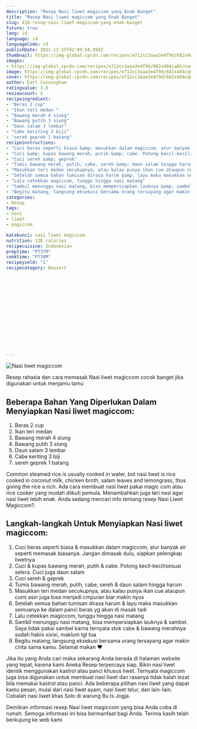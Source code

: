 ```yaml
---
description: "Resep Nasi liwet magiccom yang Enak Banget"
title: "Resep Nasi liwet magiccom yang Enak Banget"
slug: 418-resep-nasi-liwet-magiccom-yang-enak-banget
future: true
lang: id
language: id
languageCode: id
publishDate: 2021-12-25T02:09:58.994Z 
thumbnail: https://img-global.cpcdn.com/recipes/e712cc3aaa3e4f9d/682x484cq65/nasi-liwet-magiccom-foto-resep-utama.webp
images:
- https://img-global.cpcdn.com/recipes/e712cc3aaa3e4f9d/682x484cq65/nasi-liwet-magiccom-foto-resep-utama.webp
image: https://img-global.cpcdn.com/recipes/e712cc3aaa3e4f9d/682x484cq65/nasi-liwet-magiccom-foto-resep-utama.webp
cover: https://img-global.cpcdn.com/recipes/e712cc3aaa3e4f9d/682x484cq65/nasi-liwet-magiccom-foto-resep-utama.webp
author: Earl Cunningham
ratingvalue: 3.8
reviewcount: 5
recipeingredient:
- "Beras 2 cup"
- "Ikan teri medan "
- "Bawang merah 4 siung"
- "Bawang putih 3 siung"
- "Daun salam 3 lembar"
- "Cabe keriting 3 biji"
- "sereh geprek 1 batang"
recipeinstructions:
- "Cuci beras seperti biasa &amp; masukkan dalam magiccom, atur banyak air seperti memasak biasanya. Jangan dimasak dulu, siapkan pelengkap liwetnya"
- "Cuci &amp; kupas bawang merah, putih &amp; cabe. Potong kecil-kecil/sesuai selera. Cuci juga daun salam"
- "Cuci sereh &amp; geprek"
- "Tumis bawang merah, putih, cabe, sereh &amp; daun salam hingga harum"
- "Masukkan teri medan secukupnya, atau kalau punya ikan cue ataupun cumi asin juga bisa menjadi cmpuran biar makin nyus"
- "Setelah semua bahan tumisan dirasa harum &amp; layu maka masukkan semuanya ke dalam panci beras yg akan di masak tadi"
- "Lalu cetekkan magiccom, tunggu hingga nasi matang"
- "Sambil menunggu nasi matang, bisa mempersiapkan lauknya &amp; sambel. Saya tidak pakai sambel karna ternyata stok cabe &amp; bawang merahnya sudah habis xixixi, maklum tgl tua"
- "Begitu matang, langsung eksekusi bersama orang tersayang agar makin cinta sama kamu. Selamat makan ❤"
categories:
- Resep
tags:
- nasi
- liwet
- magiccom

katakunci: nasi liwet magiccom 
nutrition: 138 calories
recipecuisine: Indonesian
preptime: "PT37M"
cooktime: "PT39M"
recipeyield: "1"
recipecategory: Dessert


     
    
    
    
    
    
    
    
    
    
    
      
    
---
```



![Nasi liwet magiccom](https://img-global.cpcdn.com/recipes/e712cc3aaa3e4f9d/682x484cq65/nasi-liwet-magiccom-foto-resep-utama.webp)

Resep rahasia dan cara memasak  Nasi liwet magiccom cocok banget jika digunakan untuk menjamu tamu

<!--inarticleads1-->

## Beberapa Bahan Yang Diperlukan Dalam Menyiapkan Nasi liwet magiccom:

1. Beras 2 cup
1. Ikan teri medan 
1. Bawang merah 4 siung
1. Bawang putih 3 siung
1. Daun salam 3 lembar
1. Cabe keriting 3 biji
1. sereh geprek 1 batang

Common steamed rice is usually cooked in water, but nasi liwet is rice cooked in coconut milk, chicken broth, salam leaves and lemongrass, thus giving the rice a rich. Ada cara membuat nasi liwet pakai magic com atau rice cooker yang mudah diikuti pemula. Menambahkan juga teri nasi agar nasi liwet lebih enak. Anda sedang mencari info tentang resep Nasi Liwet Magiccom?. 

<!--inarticleads2-->

## Langkah-langkah Untuk Menyiapkan Nasi liwet magiccom:

1. Cuci beras seperti biasa &amp; masukkan dalam magiccom, atur banyak air seperti memasak biasanya. Jangan dimasak dulu, siapkan pelengkap liwetnya
1. Cuci &amp; kupas bawang merah, putih &amp; cabe. Potong kecil-kecil/sesuai selera. Cuci juga daun salam
1. Cuci sereh &amp; geprek
1. Tumis bawang merah, putih, cabe, sereh &amp; daun salam hingga harum
1. Masukkan teri medan secukupnya, atau kalau punya ikan cue ataupun cumi asin juga bisa menjadi cmpuran biar makin nyus
1. Setelah semua bahan tumisan dirasa harum &amp; layu maka masukkan semuanya ke dalam panci beras yg akan di masak tadi
1. Lalu cetekkan magiccom, tunggu hingga nasi matang
1. Sambil menunggu nasi matang, bisa mempersiapkan lauknya &amp; sambel. Saya tidak pakai sambel karna ternyata stok cabe &amp; bawang merahnya sudah habis xixixi, maklum tgl tua
1. Begitu matang, langsung eksekusi bersama orang tersayang agar makin cinta sama kamu. Selamat makan ❤


Jika itu yang Anda cari maka sekarang Anda berada di halaman website yang tepat, karena kami Aneka Resep terpercaya siap. Bikin nasi liwet identik menggunakan kastrol atau panci khusus liwet. Ternyata magiccom juga bisa digunakan untuk membuat nasi liwet dan rasanya tidak kalah lezat bila memakai kastrol atau panci. Ada beberapa pilihan nasi liwet yang dapat kamu pesan, mulai dari nasi liwet ayam, nasi liwet telur, dan lain-lain. Cobalah nasi liwet khas Solo di warung Bu Is Jogja. 

Demikian informasi  resep Nasi liwet magiccom   yang bisa Anda coba di rumah. Semoga informasi ini bisa bermanfaat bagi Anda. Terima kasih telah berkujung ke web kami
